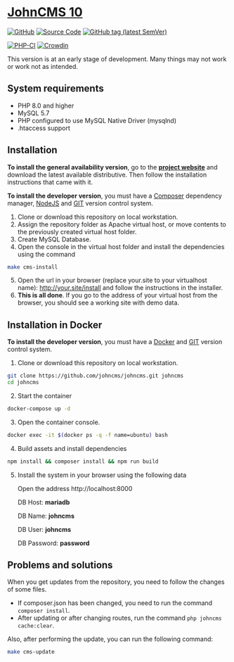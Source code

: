 # [JohnCMS 10](https://johncms.com)

[![GitHub](https://img.shields.io/github/license/johncms/johncms?color=blue)](https://github.com/johncms/johncms/blob/develop/LICENSE)
[![Source Code](http://img.shields.io/badge/source-johncms/johncms-blue.svg)](https://github.com/johncms/johncms)
[![GitHub tag (latest SemVer)](https://img.shields.io/github/tag/johncms/johncms.svg?label=stable)](https://github.com/johncms/johncms/releases)

[![PHP-CI](https://github.com/johncms/johncms/workflows/PHP-CI/badge.svg?branch=develop)](https://github.com/johncms/johncms/actions)
[![Crowdin](https://badges.crowdin.net/johncms/localized.svg)](https://crowdin.com/project/johncms)

This version is at an early stage of development. Many things may not work or work not as intended.

## System requirements

- PHP 8.0 and higher
- MySQL 5.7
- PHP configured to use MySQL Native Driver (mysqlnd)
- .htaccess support

## Installation

**To install the general availability version**, go to the [**project website**](https://johncms.com/downloads) and download the latest available distributive.
Then follow the installation instructions that came with it.

**To install the developer version**, you must have a [Composer](https://getcomposer.org) dependency manager, [NodeJS](https://nodejs.org/en/)
and [GIT](https://git-scm.com/) version control system.
1. Clone or download this repository on local workstation.
2. Assign the repository folder as Apache virtual host, or move contents to the previously created virtual host folder.
3. Create MySQL Database.
4. Open the console in the virtual host folder and install the dependencies using the command
```bash
make cms-install
```
5. Open the url in your browser (replace your.site to your virtualhost name): http://your.site/install and follow the instructions in the installer.
6. **This is all done**. If you go to the address of your virtual host from the browser, you should see a working site with demo data.

## Installation in Docker
**To install the developer version**, you must have a [Docker](https://www.docker.com/) and [GIT](https://git-scm.com/) version control system.
1. Clone or download this repository on local workstation.
```bash
git clone https://github.com/johncms/johncms.git johncms
cd johncms
```
2. Start the container
```bash
docker-compose up -d
```
3. Open the container console.
```bash
docker exec -it $(docker ps -q -f name=ubuntu) bash
```
4. Build assets and install dependencies
```bash
npm install && composer install && npm run build
```
5. Install the system in your browser using the following data

    Open the address http://localhost:8000
    
    DB Host: **mariadb**

    DB Name: **johncms**
    
    DB User: **johncms**
    
    DB Password: **password**


## Problems and solutions

When you get updates from the repository, you need to follow the changes of some files.

- If composer.json has been changed, you need to run the command `composer install`.
- After updating or after changing routes, run the command `php johncms cache:clear`.

Also, after performing the update, you can run the following command:
```bash
make cms-update
```
